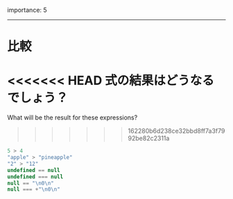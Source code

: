 importance: 5

---

# 比較

<<<<<<< HEAD
式の結果はどうなるでしょう？
=======
What will be the result for these expressions?
>>>>>>> 162280b6d238ce32bbd8ff7a3f7992be82c2311a

```js no-beautify
5 > 4
"apple" > "pineapple"
"2" > "12"
undefined == null
undefined === null
null == "\n0\n"
null === +"\n0\n"
```
